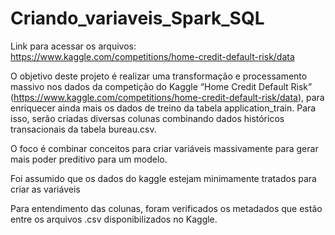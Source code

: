 # Criando_variaveis_Spark_SQL

Link para acessar os arquivos: https://www.kaggle.com/competitions/home-credit-default-risk/data

O objetivo deste projeto é realizar uma transformação e processamento massivo nos dados da competição do Kaggle “Home Credit Default Risk” (https://www.kaggle.com/competitions/home-credit-default-risk/data), para enriquecer ainda mais os dados de treino da tabela application_train. Para isso, serão criadas diversas colunas combinando dados históricos transacionais da tabela bureau.csv.

O foco é combinar conceitos para criar variáveis massivamente para gerar mais poder preditivo para um modelo.

Foi assumido que os dados do kaggle estejam minimamente tratados para criar as variáveis

Para entendimento das colunas, foram verificados os metadados que estão entre os arquivos .csv disponibilizados no Kaggle.
